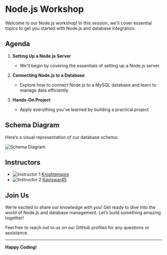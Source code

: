 # Node.js Workshop

Welcome to our Node.js workshop! In this session, we'll cover essential topics to get you started with Node.js and database integration. 

## Agenda

1. **Setting Up a Node.js Server**
   - We'll begin by covering the essentials of setting up a Node.js server.

2. **Connecting Node.js to a Database**
   - Explore how to connect Node.js to a MySQL database and learn to manage data efficiently.

3. **Hands-On Project**
   - Apply everything you've learned by building a practical project.

## Schema Diagram

Here’s a visual representation of our database schema:

![Schema Diagram](https://i.imgur.com/EIF5w4t.png)

## Instructors

- ![Instructor 1](https://avatars.githubusercontent.com/u/135836695?v=4) [Knightempire](https://github.com/knightempire)
- ![Instructor 2](https://avatars.githubusercontent.com/u/108071239?v=4) [Kaviswar45](https://github.com/Kaviswar45)

## Join Us

We’re excited to share our knowledge with you! Get ready to dive into the world of Node.js and database management. Let’s build something amazing together!

Feel free to reach out to us on our GitHub profiles for any questions or assistance.

---

**Happy Coding!**
